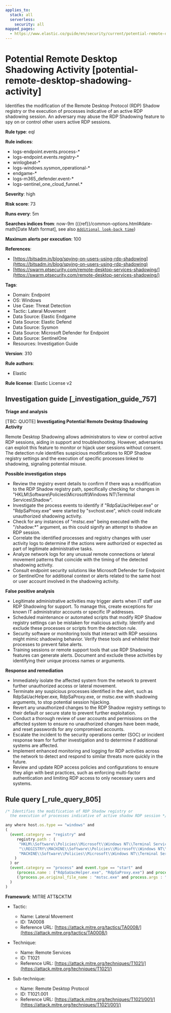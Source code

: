 ```yaml
---
applies_to:
  stack: all
  serverless:
    security: all
mapped_pages:
  - https://www.elastic.co/guide/en/security/current/potential-remote-desktop-shadowing-activity.html
---
```


# Potential Remote Desktop Shadowing Activity [potential-remote-desktop-shadowing-activity]

Identifies the modification of the Remote Desktop Protocol (RDP) Shadow registry or the execution of processes indicative of an active RDP shadowing session. An adversary may abuse the RDP Shadowing feature to spy on or control other users active RDP sessions.

**Rule type**: eql

**Rule indices**:

* logs-endpoint.events.process-*
* logs-endpoint.events.registry-*
* winlogbeat-*
* logs-windows.sysmon_operational-*
* endgame-*
* logs-m365_defender.event-*
* logs-sentinel_one_cloud_funnel.*

**Severity**: high

**Risk score**: 73

**Runs every**: 5m

**Searches indices from**: now-9m ({{ref}}/common-options.html#date-math[Date Math format], see also [`Additional look-back time`](docs-content://solutions/security/detect-and-alert/create-detection-rule.md#rule-schedule))

**Maximum alerts per execution**: 100

**References**:

* [https://bitsadm.in/blog/spying-on-users-using-rdp-shadowing](https://bitsadm.in/blog/spying-on-users-using-rdp-shadowing)
* [https://swarm.ptsecurity.com/remote-desktop-services-shadowing/](https://swarm.ptsecurity.com/remote-desktop-services-shadowing/)

**Tags**:

* Domain: Endpoint
* OS: Windows
* Use Case: Threat Detection
* Tactic: Lateral Movement
* Data Source: Elastic Endgame
* Data Source: Elastic Defend
* Data Source: Sysmon
* Data Source: Microsoft Defender for Endpoint
* Data Source: SentinelOne
* Resources: Investigation Guide

**Version**: 310

**Rule authors**:

* Elastic

**Rule license**: Elastic License v2

## Investigation guide [_investigation_guide_757]

**Triage and analysis**

[TBC: QUOTE]
**Investigating Potential Remote Desktop Shadowing Activity**

Remote Desktop Shadowing allows administrators to view or control active RDP sessions, aiding in support and troubleshooting. However, adversaries can exploit this feature to monitor or hijack user sessions without consent. The detection rule identifies suspicious modifications to RDP Shadow registry settings and the execution of specific processes linked to shadowing, signaling potential misuse.

**Possible investigation steps**

* Review the registry event details to confirm if there was a modification to the RDP Shadow registry path, specifically checking for changes in "HKLM\Software\Policies\Microsoft\Windows NT\Terminal Services\Shadow".
* Investigate the process events to identify if "RdpSaUacHelper.exe" or "RdpSaProxy.exe" were started by "svchost.exe", which could indicate unauthorized shadowing activity.
* Check for any instances of "mstsc.exe" being executed with the "/shadow:*" argument, as this could signify an attempt to shadow an RDP session.
* Correlate the identified processes and registry changes with user activity logs to determine if the actions were authorized or expected as part of legitimate administrative tasks.
* Analyze network logs for any unusual remote connections or lateral movement patterns that coincide with the timing of the detected shadowing activity.
* Consult endpoint security solutions like Microsoft Defender for Endpoint or SentinelOne for additional context or alerts related to the same host or user account involved in the shadowing activity.

**False positive analysis**

* Legitimate administrative activities may trigger alerts when IT staff use RDP Shadowing for support. To manage this, create exceptions for known IT administrator accounts or specific IP addresses.
* Scheduled maintenance or automated scripts that modify RDP Shadow registry settings can be mistaken for malicious activity. Identify and exclude these processes or scripts from the detection rule.
* Security software or monitoring tools that interact with RDP sessions might mimic shadowing behavior. Verify these tools and whitelist their processes to prevent false alerts.
* Training sessions or remote support tools that use RDP Shadowing features can generate alerts. Document and exclude these activities by identifying their unique process names or arguments.

**Response and remediation**

* Immediately isolate the affected system from the network to prevent further unauthorized access or lateral movement.
* Terminate any suspicious processes identified in the alert, such as RdpSaUacHelper.exe, RdpSaProxy.exe, or mstsc.exe with shadowing arguments, to stop potential session hijacking.
* Revert any unauthorized changes to the RDP Shadow registry settings to their default or secure state to prevent further exploitation.
* Conduct a thorough review of user accounts and permissions on the affected system to ensure no unauthorized changes have been made, and reset passwords for any compromised accounts.
* Escalate the incident to the security operations center (SOC) or incident response team for further investigation and to determine if additional systems are affected.
* Implement enhanced monitoring and logging for RDP activities across the network to detect and respond to similar threats more quickly in the future.
* Review and update RDP access policies and configurations to ensure they align with best practices, such as enforcing multi-factor authentication and limiting RDP access to only necessary users and systems.


## Rule query [_rule_query_805]

```js
/* Identifies the modification of RDP Shadow registry or
  the execution of processes indicative of active shadow RDP session */

any where host.os.type == "windows" and
(
  (event.category == "registry" and
     registry.path : (
      "HKLM\\Software\\Policies\\Microsoft\\Windows NT\\Terminal Services\\Shadow",
      "\\REGISTRY\\MACHINE\\Software\\Policies\\Microsoft\\Windows NT\\Terminal Services\\Shadow",
      "MACHINE\\Software\\Policies\\Microsoft\\Windows NT\\Terminal Services\\Shadow"
    )
  ) or
  (event.category == "process" and event.type == "start" and
     (process.name : ("RdpSaUacHelper.exe", "RdpSaProxy.exe") and process.parent.name : "svchost.exe") or
     (?process.pe.original_file_name : "mstsc.exe" and process.args : "/shadow:*")
  )
)
```

**Framework**: MITRE ATT&CKTM

* Tactic:

    * Name: Lateral Movement
    * ID: TA0008
    * Reference URL: [https://attack.mitre.org/tactics/TA0008/](https://attack.mitre.org/tactics/TA0008/)

* Technique:

    * Name: Remote Services
    * ID: T1021
    * Reference URL: [https://attack.mitre.org/techniques/T1021/](https://attack.mitre.org/techniques/T1021/)

* Sub-technique:

    * Name: Remote Desktop Protocol
    * ID: T1021.001
    * Reference URL: [https://attack.mitre.org/techniques/T1021/001/](https://attack.mitre.org/techniques/T1021/001/)



